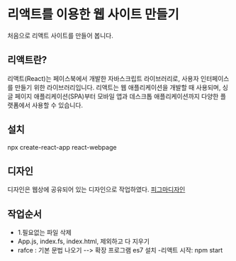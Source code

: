 # 리액트를 이용한 웹 사이트 만들기
처음으로 리액트 사이트를 만들어 봅니다.

## 리액트란?
리액트(React)는 페이스북에서 개발한 자바스크립트 라이브러리로, 사용자 인터페이스를 만들기 위한 라이브러리입니다. 리액트는 웹 애플리케이션을 개발할 때 사용되며, 싱글 페이지 애플리케이션(SPA)부터 모바일 앱과 데스크톱 애플리케이션까지 다양한 플랫폼에서 사용할 수 있습니다.

## 설치
npx create-react-app react-webpage

## 디자인
디자인은 웹상에 공유되어 있는 디자인으로 작업하였다. 
[피그마디자인](https://www.figma.com/file/zXRSGRGy7gvYemT3VaBNew/Untitled?type=design&node-id=0%3A1&mode=design&t=G9auL93GlJ8rQoDC-1)

## 작업순서
- 1.필요없는 파일 삭제 
- App.js, index.fs, index.html, 제외하고 다 지우기 
- rafce : 기본 문법 나오기 --> 확장 프로그램 es7 설치
-리액트 시작: npm start

